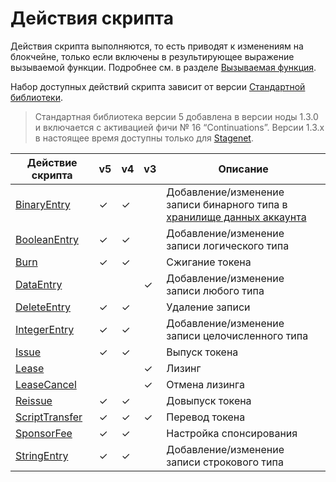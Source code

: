 # Действия скрипта

Действия скрипта выполняются, то есть приводят к изменениям на блокчейне, только если включены в результирующее выражение вызываемой функции. Подробнее см. в разделе [Вызываемая функция](/ru/ride/functions/callable-function).

Набор доступных действий скрипта зависит от версии [Стандартной библиотеки](/ru/ride/script/standard-library).

> Стандартная библиотека версии 5 добавлена в версии ноды 1.3.0 и включается с активацией фичи №&nbsp;16 “Continuations”. Версии 1.3.x в настоящее время доступны только для [Stagenet](/ru/blockchain/blockchain-network/).

| Действие скрипта | v5 | v4 | v3 | Описание |
|---|---|---|---|---|
| [BinaryEntry](/ru/ride/structures/script-actions/binary-entry) | ✓ | ✓ | | Добавление/изменение записи бинарного типа в [хранилище данных аккаунта](/ru/blockchain/account/account-data-storage)|
| [BooleanEntry](/ru/ride/structures/script-actions/boolean-entry) | ✓ | ✓ | | Добавление/изменение записи логического типа |
| [Burn](/ru/ride/structures/script-actions/burn) | ✓ | ✓ | | Сжигание токена |
| [DataEntry](/ru/ride/structures/script-actions/data-entry) | | | ✓ | Добавление/изменение записи любого типа |
| [DeleteEntry](/ru/ride/structures/script-actions/delete-entry) | ✓ | ✓ | | Удаление записи |
| [IntegerEntry](/ru/ride/structures/script-actions/int-entry) | ✓ | ✓ | | Добавление/изменение записи целочисленного типа |
| [Issue](/ru/ride/structures/script-actions/issue) | ✓ | ✓ | | Выпуск токена |
| [Lease](/ru/ride/structures/script-actions/issue) | | | ✓ | Лизинг |
| [LeaseCancel](/ru/ride/structures/script-actions/issue) | | | ✓ | Отмена лизинга |
| [Reissue](/ru/ride/structures/script-actions/reissue) | ✓ | ✓ | | Довыпуск токена |
| [ScriptTransfer](/ru/ride/structures/script-actions/script-transfer) | ✓ | ✓ | ✓ | Перевод токена |
| [SponsorFee](/ru/ride/structures/script-actions/sponsor-fee) | ✓ | ✓ | | Настройка спонсирования |
| [StringEntry](/ru/ride/structures/script-actions/string-entry) | ✓ | ✓ | | Добавление/изменение записи строкового типа |
